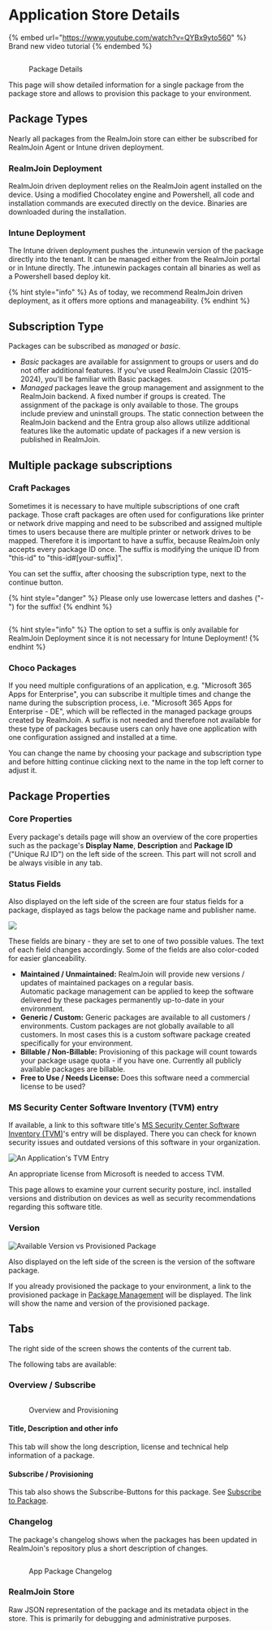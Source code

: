 # Application Store Details



{% embed url="https://www.youtube.com/watch?v=QYBx9yto560" %}
Brand new video tutorial
{% endembed %}

<figure><img src="../../../../.gitbook/assets/image (310).png" alt=""><figcaption><p>Package Details</p></figcaption></figure>

This page will show detailed information for a single package from the package store and allows to provision this package to your environment.

## Package Types

Nearly all packages from the RealmJoin store can either be subscribed for RealmJoin Agent or Intune driven deployment.&#x20;

### RealmJoin Deployment

RealmJoin driven deployment relies on the RealmJoin agent installed on the device. Using a modified Chocolatey engine and Powershell, all code and installation commands are executed directly on the device. Binaries are downloaded during the installation.&#x20;

### Intune Deployment

The Intune driven deployment pushes the .intunewin version of the package directly into the tenant. It can be managed either from the RealmJoin portal or in Intune directly. The .intunewin packages contain all binaries as well as a Powershell based deploy kit.&#x20;

{% hint style="info" %}
As of today, we recommend RealmJoin driven deployment, as it offers more options and manageability.&#x20;
{% endhint %}

## Subscription Type

Packages can be subscribed as _managed_ or _basic_.

* _Basic_ packages are available for assignment to groups or users and do not offer additional features. If you've used RealmJoin Classic (2015-2024), you'll be familiar with Basic packages.&#x20;
* _Managed_ packages leave the group management and assignment to the RealmJoin backend. A fixed number if groups is created. The assignment of the package is only available to those. The groups include preview and uninstall groups. The static connection between the RealmJoin backend and the Entra group also allows utilize additional features like the automatic update of packages if a new version is published in RealmJoin.

## Multiple package subscriptions

### Craft Packages

Sometimes it is necessary to have multiple subscriptions of one craft package. Those craft packages are often used for configurations like printer or network drive mapping and need to be subscribed and assigned multiple times to users because there are multiple printer or network drives to be mapped. Therefore it is important to have a suffix, because RealmJoin only accepts every package ID once. The suffix is modifying the unique ID from "this-id" to "this-id#\[your-suffix]".

You can set the suffix, after choosing the subscription type, next to the continue button.

{% hint style="danger" %}
Please only use lowercase letters and dashes ("-") for the suffix!
{% endhint %}

<figure><img src="../../../.gitbook/assets/image.png" alt=""><figcaption></figcaption></figure>

{% hint style="info" %}
The option to set a suffix is only available for RealmJoin Deployment since it is not necessary for Intune Deployment!
{% endhint %}

### Choco Packages

If you need multiple configurations of an application, e.g. "Microsoft 365 Apps for Enterprise", you can subscribe it multiple times and change the name during the subscription process, i.e. "Microsoft 365 Apps for Enterprise - DE", which will be reflected in the managed package groups created by RealmJoin. A suffix is not needed and therefore not available for these type of packages because users can only have one application with one configuration assigned and installed at a time.

You can change the name by choosing your package and subscription type and before hitting continue clicking next to the name in the top left corner to adjust it.&#x20;

## Package Properties

### Core Properties

Every package's details page will show an overview of the core properties such as the package's **Display Name**, **Description** and **Package ID** ("Unique RJ ID") on the left side of the screen. This part will not scroll and be always visible in any tab.

### Status Fields

Also displayed on the left side of the screen are four status fields for a package, displayed as tags below the package name and publisher name.

![](<../../../../.gitbook/assets/image (112).png>)

These fields are binary - they are set to one of two possible values. The text of each field changes accordingly. Some of the fields are also color-coded for easier glanceability.

* **Maintained / Unmaintained:** RealmJoin will provide new versions / updates of maintained packages on a regular basis.\
  Automatic package management can be applied to keep the software delivered by these packages permanently up-to-date in your environment.
* **Generic / Custom:** Generic packages are available to all customers / environments. Custom packages are not globally available to all customers. In most cases this is a custom software package created specifically for your environment.
* **Billable / Non-Billable:** Provisioning of this package will count towards your package usage quota - if you have one. Currently all publicly available packages are billable.
* **Free to Use / Needs License:** Does this software need a commercial license to be used?

### MS Security Center Software Inventory (TVM) entry

If available, a link to this software title's [MS Security Center Software Inventory (TVM)](https://security.microsoft.com/software-inventory/applications)'s entry will be displayed. There you can check for known security issues and outdated versions of this software in your organization.

![An Application's TVM Entry](<../../../../.gitbook/assets/image (104).png>)

An appropriate license from Microsoft is needed to access TVM.

This page allows to examine your current security posture, incl. installed versions and distribution on devices as well as security recommendations regarding this software title.

### Version

![Available Version vs Provisioned Package](<../../../../.gitbook/assets/image (250).png>)

Also displayed on the left side of the screen is the version of the software package.

If you already provisioned the package to your environment, a link to the provisioned package in [Package Management](../package-management.md) will be displayed. The link will show the name and version of the provisioned package.

## Tabs

The right side of the screen shows the contents of the current tab.

The following tabs are available:

### Overview / Subscribe

<figure><img src="../../../../.gitbook/assets/image (333).png" alt=""><figcaption><p>Overview and Provisioning</p></figcaption></figure>

#### Title, Description and other info

This tab will show the long description, license and technical help information of a package.

#### Subscribe / Provisioning

This tab also shows the Subscribe-Buttons for this package. See [Subscribe to Package](../package-deployment/).

### Changelog

The package's changelog shows when the packages has been updated in RealmJoin's repository plus a short description of changes.

<figure><img src="../../../../.gitbook/assets/image (334).png" alt=""><figcaption><p>App Package Changelog</p></figcaption></figure>

### RealmJoin Store

Raw JSON representation of the package and its metadata object in the store. This is primarily for debugging and administrative purposes.
